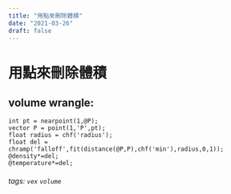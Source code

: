 ```yaml
---
title: "用點來刪除體積"
date: "2021-03-26"
draft: false
---
```

# 用點來刪除體積 

volume wrangle:
---

```
int pt = nearpoint(1,@P);
vector P = point(1,'P',pt);
float radius = chf('radius');
float del = chramp('falloff',fit(distance(@P,P),chf('min'),radius,0,1));
@density*=del;
@temperature*=del;
```
###### tags: `vex` `volume`
